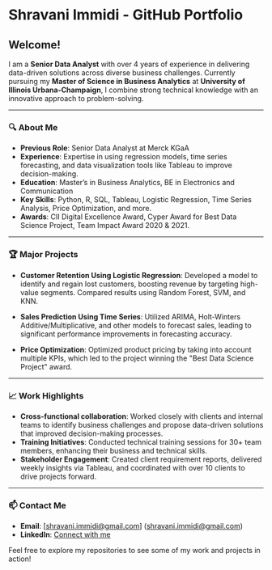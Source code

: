 # Shravani Immidi - GitHub Portfolio

## Welcome!

I am a **Senior Data Analyst** with over 4 years of experience in delivering data-driven solutions across diverse business challenges. Currently pursuing my **Master of Science in Business Analytics** at **University of Illinois Urbana-Champaign**, I combine strong technical knowledge with an innovative approach to problem-solving.

---

### 🔍 **About Me**
- **Previous Role**: Senior Data Analyst at Merck KGaA
- **Experience**: Expertise in using regression models, time series forecasting, and data visualization tools like Tableau to improve decision-making.
- **Education**: Master’s in Business Analytics, BE in Electronics and Communication
- **Key Skills**: Python, R, SQL, Tableau, Logistic Regression, Time Series Analysis, Price Optimization, and more.
- **Awards**: CII Digital Excellence Award, Cyper Award for Best Data Science Project, Team Impact Award 2020 & 2021.

---

### 🏆 **Major Projects**
- **Customer Retention Using Logistic Regression**: Developed a model to identify and regain lost customers, boosting revenue by targeting high-value segments. Compared results using Random Forest, SVM, and KNN.
  
- **Sales Prediction Using Time Series**: Utilized ARIMA, Holt-Winters Additive/Multiplicative, and other models to forecast sales, leading to significant performance improvements in forecasting accuracy.

- **Price Optimization**: Optimized product pricing by taking into account multiple KPIs, which led to the project winning the "Best Data Science Project" award.

---

### 📈 **Work Highlights**
- **Cross-functional collaboration**: Worked closely with clients and internal teams to identify business challenges and propose data-driven solutions that improved decision-making processes.
- **Training Initiatives**: Conducted technical training sessions for 30+ team members, enhancing their business and technical skills.
- **Stakeholder Engagement**: Created client requirement reports, delivered weekly insights via Tableau, and coordinated with over 10 clients to drive projects forward.

---

### 📫 **Contact Me**
- **Email**: [shravani.immidi@gmail.com] (shravani.immidi@gmail.com)
- **LinkedIn**: [Connect with me](https://www.linkedin.com)

Feel free to explore my repositories to see some of my work and projects in action!
